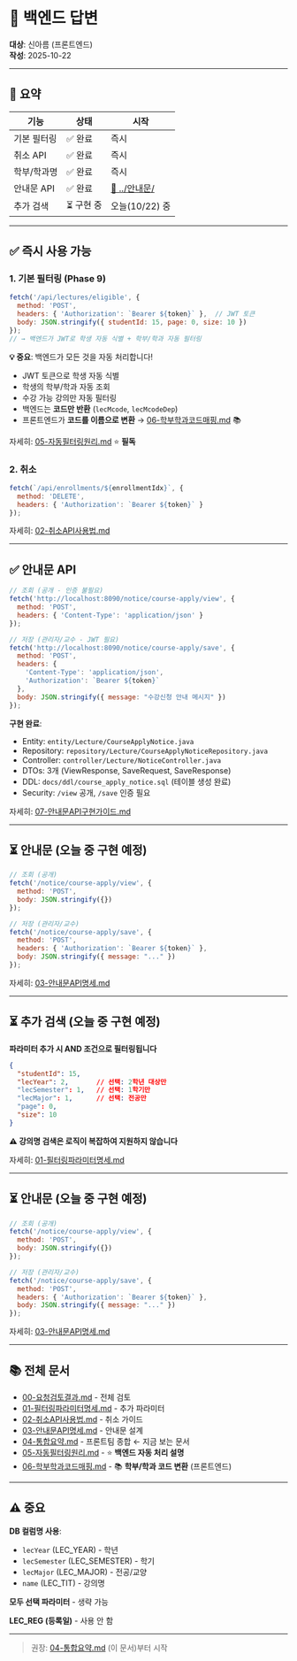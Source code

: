 # 📢 백엔드 답변

**대상**: 신아름 (프론트엔드)  
**작성**: 2025-10-22

---

## 🎯 요약

| 기능 | 상태 | 시작 |
|-----|------|------|
| 기본 필터링 | ✅ 완료 | 즉시 |
| 취소 API | ✅ 완료 | 즉시 |
| 학부/학과명 | ✅ 완료 | 즉시 |
| 안내문 API | ✅ 완료 | [📄 ../안내문/](../안내문/) |
| 추가 검색 | ⏳ 구현 중 | 오늘(10/22) 중 |

---

## ✅ 즉시 사용 가능

### 1. 기본 필터링 (Phase 9)

```javascript
fetch('/api/lectures/eligible', {
  method: 'POST',
  headers: { 'Authorization': `Bearer ${token}` },  // JWT 토큰
  body: JSON.stringify({ studentId: 15, page: 0, size: 10 })
});
// → 백엔드가 JWT로 학생 자동 식별 + 학부/학과 자동 필터링
```

**💡 중요**: 백엔드가 모든 것을 자동 처리합니다!
- JWT 토큰으로 학생 자동 식별
- 학생의 학부/학과 자동 조회
- 수강 가능 강의만 자동 필터링
- 백엔드는 **코드만 반환** (`lecMcode`, `lecMcodeDep`)
- 프론트엔드가 **코드를 이름으로 변환** → [06-학부학과코드매핑.md](./06-학부학과코드매핑.md) 📚

자세히: [05-자동필터링원리.md](./05-자동필터링원리.md) ⭐ **필독**

### 2. 취소

```javascript
fetch(`/api/enrollments/${enrollmentIdx}`, {
  method: 'DELETE',
  headers: { 'Authorization': `Bearer ${token}` }
});
```

자세히: [02-취소API사용법.md](./02-취소API사용법.md)

---

## ✅ 안내문 API

```javascript
// 조회 (공개 - 인증 불필요)
fetch('http://localhost:8090/notice/course-apply/view', {
  method: 'POST',
  headers: { 'Content-Type': 'application/json' }
});

// 저장 (관리자/교수 - JWT 필요)
fetch('http://localhost:8090/notice/course-apply/save', {
  method: 'POST',
  headers: {
    'Content-Type': 'application/json',
    'Authorization': `Bearer ${token}`
  },
  body: JSON.stringify({ message: "수강신청 안내 메시지" })
});
```

**구현 완료**:

- Entity: `entity/Lecture/CourseApplyNotice.java`
- Repository: `repository/Lecture/CourseApplyNoticeRepository.java`
- Controller: `controller/Lecture/NoticeController.java`
- DTOs: 3개 (ViewResponse, SaveRequest, SaveResponse)
- DDL: `docs/ddl/course_apply_notice.sql` (테이블 생성 완료)
- Security: `/view` 공개, `/save` 인증 필요

자세히: [07-안내문API구현가이드.md](./07-안내문API구현가이드.md)

---

## ⏳ 안내문 (오늘 중 구현 예정)

```javascript
// 조회 (공개)
fetch('/notice/course-apply/view', {
  method: 'POST',
  body: JSON.stringify({})
});

// 저장 (관리자/교수)
fetch('/notice/course-apply/save', {
  method: 'POST',
  headers: { 'Authorization': `Bearer ${token}` },
  body: JSON.stringify({ message: "..." })
});
```

자세히: [03-안내문API명세.md](./03-안내문API명세.md)

---

## ⏳ 추가 검색 (오늘 중 구현 예정)

**파라미터 추가 시 AND 조건으로 필터링됩니다**

```json
{
  "studentId": 15,
  "lecYear": 2,       // 선택: 2학년 대상만
  "lecSemester": 1,   // 선택: 1학기만
  "lecMajor": 1,      // 선택: 전공만
  "page": 0,
  "size": 10
}
```

**⚠️ 강의명 검색은 로직이 복잡하여 지원하지 않습니다**

자세히: [01-필터링파라미터명세.md](./01-필터링파라미터명세.md)

---

## ⏳ 안내문 (오늘 중 구현 예정)

```javascript
// 조회 (공개)
fetch('/notice/course-apply/view', {
  method: 'POST',
  body: JSON.stringify({})
});

// 저장 (관리자/교수)
fetch('/notice/course-apply/save', {
  method: 'POST',
  headers: { 'Authorization': `Bearer ${token}` },
  body: JSON.stringify({ message: "..." })
});
```

자세히: [03-안내문API명세.md](./03-안내문API명세.md)

---

## 📚 전체 문서

- [00-요청검토결과.md](./00-요청검토결과.md) - 전체 검토
- [01-필터링파라미터명세.md](./01-필터링파라미터명세.md) - 추가 파라미터
- [02-취소API사용법.md](./02-취소API사용법.md) - 취소 가이드
- [03-안내문API명세.md](./03-안내문API명세.md) - 안내문 설계
- [04-통합요약.md](./04-통합요약.md) - 프론트팀 종합 ← 지금 보는 문서
- [05-자동필터링원리.md](./05-자동필터링원리.md) - ⭐ **백엔드 자동 처리 설명**
- [06-학부학과코드매핑.md](./06-학부학과코드매핑.md) - 📚 **학부/학과 코드 변환** (프론트엔드)

---

## ⚠️ 중요

**DB 컬럼명 사용**:
- `lecYear` (LEC_YEAR) - 학년
- `lecSemester` (LEC_SEMESTER) - 학기
- `lecMajor` (LEC_MAJOR) - 전공/교양
- `name` (LEC_TIT) - 강의명

**모두 선택 파라미터** - 생략 가능

**LEC_REG (등록일)** - 사용 안 함

---

> 권장: [04-통합요약.md](./04-통합요약.md) (이 문서)부터 시작
